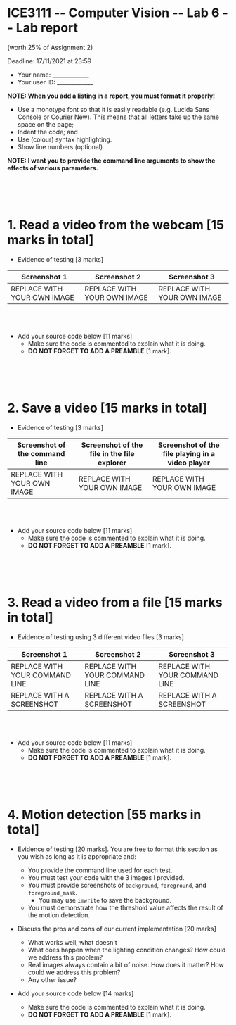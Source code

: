# ICE3111 -- Computer Vision -- Lab 6 -- Lab report

(worth 25% of Assignment 2)

Deadline: 17/11/2021 at 23:59

- Your name: \_\_\_\_\_\_\_\_\_\_\_\_\_
- Your user ID: \_\_\_\_\_\_\_\_\_\_\_\_\_


**NOTE: When you add a listing in a report, you must format it properly!**
- Use a monotype font so that it is easily readable (e.g. Lucida Sans Console or Courier New). This means that all letters take up the same space on the page;
- Indent the code; and
- Use (colour) syntax highlighting.
- Show line numbers (optional)

**NOTE: I want you to provide the command line arguments to show the effects of various parameters.**

<br/>

<br/>

<br/>

# 1. Read a video from the webcam [15 marks in total]

- Evidence of testing  [3 marks]

| Screenshot 1                | Screenshot 2                | Screenshot 3                |
|-----------------------------|-----------------------------|-----------------------------|
| REPLACE WITH YOUR OWN IMAGE | REPLACE WITH YOUR OWN IMAGE | REPLACE WITH YOUR OWN IMAGE |

<br/>

<br/>

- Add your source code below [11 marks]
    - Make sure the code is commented to explain what it is doing.
    - **DO NOT FORGET TO ADD A PREAMBLE** [1 mark].

<br/>

<br/>

<br/>

# 2. Save a video [15 marks in total]

- Evidence of testing  [3 marks]

| Screenshot of the command line | Screenshot of the file in the file explorer | Screenshot of the file playing in a video player |
|-----------------------------|-----------------------------|-----------------------------|
| REPLACE WITH YOUR OWN IMAGE | REPLACE WITH YOUR OWN IMAGE | REPLACE WITH YOUR OWN IMAGE |


<br/>

<br/>

- Add your source code below [11 marks]
    - Make sure the code is commented to explain what it is doing.
    - **DO NOT FORGET TO ADD A PREAMBLE** [1 mark].

<br/>

<br/>

<br/>

# 3. Read a video from a file [15 marks in total]

- Evidence of testing using 3 different video files [3 marks]

| Screenshot 1                | Screenshot 2                | Screenshot 3                |
|-----------------------------|-----------------------------|-----------------------------|
| REPLACE WITH YOUR COMMAND LINE | REPLACE WITH YOUR COMMAND LINE | REPLACE WITH YOUR COMMAND LINE |
| REPLACE WITH A SCREENSHOT | REPLACE WITH A SCREENSHOT | REPLACE WITH A SCREENSHOT |

<br/>

<br/>

- Add your source code below [11 marks]
    - Make sure the code is commented to explain what it is doing.
    - **DO NOT FORGET TO ADD A PREAMBLE** [1 mark].

<br/>

<br/>

<br/>

# 4. Motion detection [55 marks in total]

- Evidence of testing [20 marks]. You are free to format this section as you wish as long as it is appropriate and:

    - You provide the command line used for each test.
    - You must test your code with the 3 images I provided.
    - You must provide screenshots of `background`, `foreground`, and `foreground_mask`.
        - You may use `imwrite` to save the background.
    - You must demonstrate how the threshold value affects the result of the motion detection.

- Discuss the pros and cons of our current implementation [20 marks]
    - What works well, what doesn't
    - What does happen when the lighting condition changes? How could we address this problem?
    - Real images always contain a bit of noise. How does it matter? How could we address this problem?
    - Any other issue?

- Add your source code below [14 marks]
    - Make sure the code is commented to explain what it is doing.
    - **DO NOT FORGET TO ADD A PREAMBLE** [1 mark].
